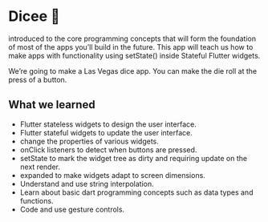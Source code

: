 


# Dicee 🎲

introduced  to the core programming concepts that will form the foundation of most of the apps you’ll build in the future. This app will teach us how to make apps with functionality using setState() inside Stateful Flutter widgets.




We’re going to make a Las Vegas dice app. You can make the die roll at the press of a button. 

## What we learned

- Flutter stateless widgets to design the user interface.
- Flutter stateful widgets to update the user interface.
-  change the properties of various widgets.
- onClick listeners to detect when buttons are pressed.
-  setState to mark the widget tree as dirty and requiring update on the next render.
- expanded to make widgets adapt to screen dimensions.
- Understand and use string interpolation.
- Learn about basic dart programming concepts such as data types and functions.
- Code and use gesture controls.



